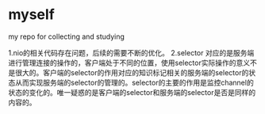 # myself
my  repo   for   collecting  and   studying 

1.nio的相关代码存在问题，后续的需要不断的优化。
2.selector 对应的是服务端进行管理连接的操作的，客户端处于不同的位置，使用selector实际操作的意义不是很大的。客户端的selector的作用对应的知识标记相关的服务端的selector的状态从而实现服务端的selector的管理的。selector的主要的作用是监控channel的状态的变化的。唯一疑惑的是客户端的selector和服务端的selector是否是同样的内容的。
